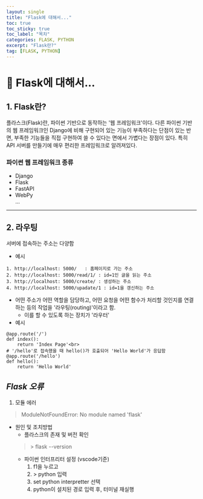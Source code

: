 ```yaml
---
layout: single
title: "Flask에 대해서..."
toc: true
toc_sticky: true
toc_label: "목차"
categories: FLASK, PYTHON
excerpt: "Flask란?"
tag: [FLASK, PYTHON]
---
```


# 📘 Flask에 대해서...
## 1. Flask란?
플라스크(Flask)란, 파이썬 기반으로 동작하는 '웹 프레임워크'이다.
다른 파이썬 기반의 웹 프레임워크인 Django에 비해 구현되어 있는 기능이 부족하다는 단점이 있는 반면, 부족한 기능들을 직접 구현하여 쓸 수 있다는 면에서 가볍다는 장점이 있다. 
특히 API 서버를 만들기에 매우 편리한 프레임워크로 알려져있다.

### 파이썬 웹 프레임워크 종류
- Django
- Flask
- FastAPI
- WebPy  
...
--- 

## 2. 라우팅
서버에 접속하는 주소는 다양함
- 예시
>   
    1. http://localhost: 5000/   : 홈페이지로 가는 주소  
    2. http://localhost: 5000/read/1/ : id=1인 글을 읽는 주소  
    3. http://localhost: 5000/create/ : 생성하는 주소  
    4. http://localhost: 5000/upadate/1 : id=1을 갱신하는 주소  
- 어떤 주소가 어떤 역할을 담당하고, 어떤 요청을 어떤 함수가 처리할 것인지를 연결하는 등의 작업을 '라우팅(routing)'이라고 함. 
    - 이를 할 수 있도록 하는 장치가 '라우터'
- 예시
```# '/'로 접속했을 때, index()가 호출되어 'Index Page'가 응답함
@app.route('/')
def index():
    return 'Index Page'<br>
# '/hello'로 접속했을 때 hello()가 호출되어 'Hello World'가 응답함
@app.route('/hello')
def hello():
    return 'Hello World'
```

## *Flask 오류*
1. 모듈 에러
> ModuleNotFoundError: No module named 'flask'  
- 원인 및 조치방법
    - 플라스크의 존재 및 버전 확인
    > \> flask --version
    - 파이썬 인터프리터 설정 (vscode기준)
        1. f1을 누르고  
        2. \> python 입력  
        3. set python interpretter 선택
        4. python이 설치된 경로 입력 후, 터미널 재실행
